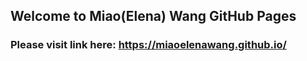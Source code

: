 ## Welcome to Miao(Elena) Wang GitHub Pages
### Please visit link here: https://miaoelenawang.github.io/

